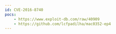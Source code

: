 ```yaml
---
id: CVE-2016-8740
pocs: 
    - https://www.exploit-db.com/raw/40909
    - https://github.com/lcfpadilha/mac0352-ep4
---
```

